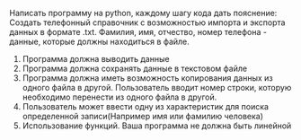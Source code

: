 Написать программу на python, каждому шагу кода дать пояснение:
Создать телефонный справочник с возможностью импорта и экспорта данных в формате .txt. Фамилия, имя, отчество, номер телефона - данные, которые должны находиться в файле. 
1. Программа должна выводить данные
2. Программа должна сохранять данные в текстовом файле
3. Программа должна иметь возможность копирования данных из одного файла в другой. Пользователь вводит номер строки, которую необходимо перенести из одного файла в другой.
4. Пользователь может ввести одну из характеристик для поиска определенной записи(Например имя или фамилию человека)
5. Использование функций. Ваша программа не должна быть линейной
